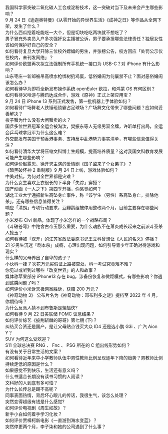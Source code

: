 我国科学家突破二氧化碳人工合成淀粉技术，这一突破对当下及未来会产生哪些影响？  
9 月 24 日《迪迦奥特曼》《从零开始的异世界生活》《成神之日》等作品从全网下架，发生了什么？  
为什么西瓜挖着吃能吃一大个，但是切块吃吃两块就不想吃了？  
男子冒充外卖员入户多次强奸女主播被公诉，男子要承担哪些法律责任？独居女性该如何保护好自己的安全？  
如何看待复旦大学开除三位校外嫖娼的男生，并张榜公告，校方回应「处罚公示仅在校内，未刊发网络」？  
如何评价欧盟再次拟立法强制所有手机统一接口为 USB-C？对 iPhone 有什么影响？  
山东枣庄一新郎被吊高喷水枪绑树扔鸡蛋，低俗婚闹为何屡禁不止？面对恶俗婚闹该怎么办？  
如何看待华为即将全新发布操作系统 openEuler 欧拉，和鸿蒙 OS 有何区别？  
如何看待米哈游与腾讯达成合作，游戏《原神》正式上架应用宝？  
9 月 24 日 iPhone 13 系列正式发售，第一批机器上手体验如何？  
如何看待广场舞老人铁锤砸锁霸占足球场？广场舞文化带来了哪些问题？应如何妥善解决？  
梭子蟹为什么没有大闸蟹卖的火？  
国乒多位世界冠军全运会被淘汰，樊振东等人无缘男双金牌，许昕单打出局，全运会乒乓球拿冠军为什么这么难？  
外交部发布美国干预香港事务、支持反中乱港势力事实清单，有哪些信息值得关注？  
如何看待清华大学将压缩文科博士生规模，提高培养质量？这对我国文科教育发展可能产生哪些影响？  
如何评价赵露思、徐开骋主演的爱情剧《国子监来了个女弟子》？  
《暗黑破坏神 2 重制版》9 月 24 日上线，游戏体验如何？  
中美对抗，为何对全世界都是灾难？  
为什么女生喜欢上衣很长的下半身「失踪」穿搭？  
国产动画《一人之下》第四季开播，你感觉如何？  
湖北工业大学通报新生高坠身亡事件，称「该学生（男性）系高坠身亡，排除他杀」，还有哪些信息值得关注？  
响应「清朗」专项行动要求，豆瓣鹅组被停用整改两个月，目前主要存在哪些问题？  
小米发布 Civi 新品，体现了小米怎样的一个战略布局？  
《斗破苍穹》中陀舍古帝玉那么重要，为什么魂族不在萧炎成长起来之前派斗圣杀人抢玉？  
如何看待被「双开」的江苏省政法委原书记王立科曾想让《人民的名义》停播？  
21 岁男生沉迷「剧本杀」成瘾，心理出现问题，如何引导青少年正确对待游戏和现实？  
什么样的父母养出了自卑的孩子？  
小伙科一挂 7 次花万元买假证上路被查处，科一考试究竟难不难？  
你见过或听到过哪些「改变世界」的人和故事？  
媒体称苹果部分 iPhone13 存在 bug，涉备份恢复和微距模式，有哪些影响？你遇到这类问题了吗？  
如何评价小米诉天极网案胜诉，获赔 200 万元？  
《神奇动物 3》 公布片名为《神奇动物：邓布利多之谜》提档至 2022 年 4 月，你期待吗？  
为什么反派人猜不到布鲁斯是蝙蝠侠?  
如何看待 9 月 22 日美联储 FOMC 议息结果？  
如何评价综艺《披荆斩棘的哥哥》第七期 (下)？  
纠结买合资还是国产，是让父母贴点钱买大众 ID4 还是选小鹏 G3i 、广汽 Aion Y？  
SUV 为何这么受欢迎？  
S11 全球总决赛 RNG 、 Fnc 、 PSG 所在的 C 组出线形势如何？  
有没有关于日常生活的文案？  
如何看待近年来中小学教师队伍中男性教师比例呈现逐年下降的趋势？男教师比例持续走低的原因是什么？  
如果感觉不到快乐，生活还有意义吗？  
什么书适合长期没有读书习惯的人阅读？  
文科好的人到底有多可怕？  
为什么长传总是踢不高呢？  
同事表面热情，背后坏心眼儿的传话，我很生气，该怎么处理？  
突然变得超级有钱是什么感觉?  
如何评价电视剧《周生如故》？  
新手小白如何着手学习化妆？  
如何评价贾樟柯新电影《一直游到海水变蓝》？  
突然停更两个月，李子柒和她的公司遇到了什么事？  
